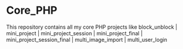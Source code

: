 # Core_PHP
This repository contains all my core PHP projects like block_unblock | mini_project | mini_project_session | mini_project_final | mini_project_session_final | multi_image_import | multi_user_login
